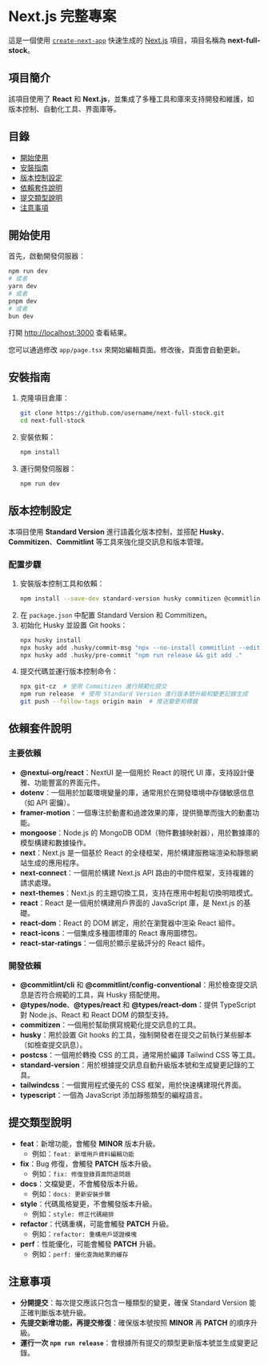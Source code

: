 
# Next.js 完整專案

這是一個使用 [`create-next-app`](https://nextjs.org/docs/app/api-reference/cli/create-next-app) 快速生成的 [Next.js](https://nextjs.org) 項目，項目名稱為 **next-full-stock**。

## 項目簡介

該項目使用了 **React** 和 **Next.js**，並集成了多種工具和庫來支持開發和維護，如版本控制、自動化工具、界面庫等。

## 目錄

- [開始使用](#開始使用)
- [安裝指南](#安裝指南)
- [版本控制設定](#版本控制設定)
- [依賴套件說明](#依賴套件說明)
- [提交類型說明](#提交類型說明)
- [注意事項](#注意事項)

## 開始使用

首先，啟動開發伺服器：

```bash
npm run dev
# 或者
yarn dev
# 或者
pnpm dev
# 或者
bun dev
```

打開 [http://localhost:3000](http://localhost:3000) 查看結果。

您可以通過修改 `app/page.tsx` 來開始編輯頁面。修改後，頁面會自動更新。

## 安裝指南

1. 克隆項目倉庫：
   ```bash
   git clone https://github.com/username/next-full-stock.git
   cd next-full-stock
   ```
2. 安裝依賴：
   ```bash
   npm install
   ```
3. 運行開發伺服器：
   ```bash
   npm run dev
   ```

## 版本控制設定

本項目使用 **Standard Version** 進行語義化版本控制，並搭配 **Husky**、**Commitizen**、**Commitlint** 等工具來強化提交訊息和版本管理。

### 配置步驟

1. 安裝版本控制工具和依賴：
   ```bash
   npm install --save-dev standard-version husky commitizen @commitlint/{config-conventional,cli}
   ```
2. 在 `package.json` 中配置 Standard Version 和 Commitizen。
3. 初始化 Husky 並設置 Git hooks：
   ```bash
   npx husky install
   npx husky add .husky/commit-msg "npx --no-install commitlint --edit $1"
   npx husky add .husky/pre-commit "npm run release && git add ."
   ```
4. 提交代碼並運行版本控制命令：
   ```bash
   npx git-cz  # 使用 Commitizen 進行規範化提交
   npm run release  # 使用 Standard Version 進行版本號升級和變更記錄生成
   git push --follow-tags origin main  # 推送變更和標籤
   ```

## 依賴套件說明

### 主要依賴

- **@nextui-org/react**：NextUI 是一個用於 React 的現代 UI 庫，支持設計優雅、功能豐富的界面元件。
- **dotenv**：一個用於加載環境變量的庫，通常用於在開發環境中存儲敏感信息（如 API 密鑰）。
- **framer-motion**：一個專注於動畫和過渡效果的庫，提供簡單而強大的動畫功能。
- **mongoose**：Node.js 的 MongoDB ODM（物件數據映射器），用於數據庫的模型構建和數據操作。
- **next**：Next.js 是一個基於 React 的全棧框架，用於構建服務端渲染和靜態網站生成的應用程序。
- **next-connect**：一個用於構建 Next.js API 路由的中間件框架，支持複雜的請求處理。
- **next-themes**：Next.js 的主題切換工具，支持在應用中輕鬆切換明暗模式。
- **react**：React 是一個用於構建用戶界面的 JavaScript 庫，是 Next.js 的基礎。
- **react-dom**：React 的 DOM 綁定，用於在瀏覽器中渲染 React 組件。
- **react-icons**：一個集成多種圖標庫的 React 專用圖標包。
- **react-star-ratings**：一個用於顯示星級評分的 React 組件。

### 開發依賴

- **@commitlint/cli** 和 **@commitlint/config-conventional**：用於檢查提交訊息是否符合規範的工具，與 Husky 搭配使用。
- **@types/node**、**@types/react** 和 **@types/react-dom**：提供 TypeScript 對 Node.js、React 和 React DOM 的類型支持。
- **commitizen**：一個用於幫助撰寫規範化提交訊息的工具。
- **husky**：用於設置 Git hooks 的工具，強制開發者在提交之前執行某些腳本（如檢查提交訊息）。
- **postcss**：一個用於轉換 CSS 的工具，通常用於編譯 Tailwind CSS 等工具。
- **standard-version**：用於根據提交訊息自動升級版本號和生成變更記錄的工具。
- **tailwindcss**：一個實用程式優先的 CSS 框架，用於快速構建現代界面。
- **typescript**：一個為 JavaScript 添加靜態類型的編程語言。

## 提交類型說明

- **feat**：新增功能，會觸發 **MINOR** 版本升級。
  - 例如：`feat: 新增用戶資料編輯功能`
- **fix**：Bug 修復，會觸發 **PATCH** 版本升級。
  - 例如：`fix: 修復登錄頁面閃退問題`
- **docs**：文檔變更，不會觸發版本升級。
  - 例如：`docs: 更新安裝步驟`
- **style**：代碼風格變更，不會觸發版本升級。
  - 例如：`style: 修正代碼縮排`
- **refactor**：代碼重構，可能會觸發 **PATCH** 升級。
  - 例如：`refactor: 重構用戶認證模塊`
- **perf**：性能優化，可能會觸發 **PATCH** 升級。
  - 例如：`perf: 優化查詢結果的緩存`

## 注意事項

- **分開提交**：每次提交應該只包含一種類型的變更，確保 Standard Version 能正確判斷版本號升級。
- **先提交新增功能，再提交修復**：確保版本號按照 **MINOR** 再 **PATCH** 的順序升級。
- **運行一次 `npm run release`**：會根據所有提交的類型更新版本號並生成變更記錄。